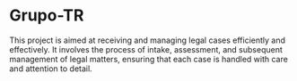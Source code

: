 # Grupo-TR
This project is aimed at receiving and managing legal cases efficiently and effectively. It involves the process of intake, assessment, and subsequent management of legal matters, ensuring that each case is handled with care and attention to detail.
